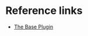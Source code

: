 # Reference links
* [The Base Plugin](https://docs.gradle.org/current/userguide/application_plugin.html)